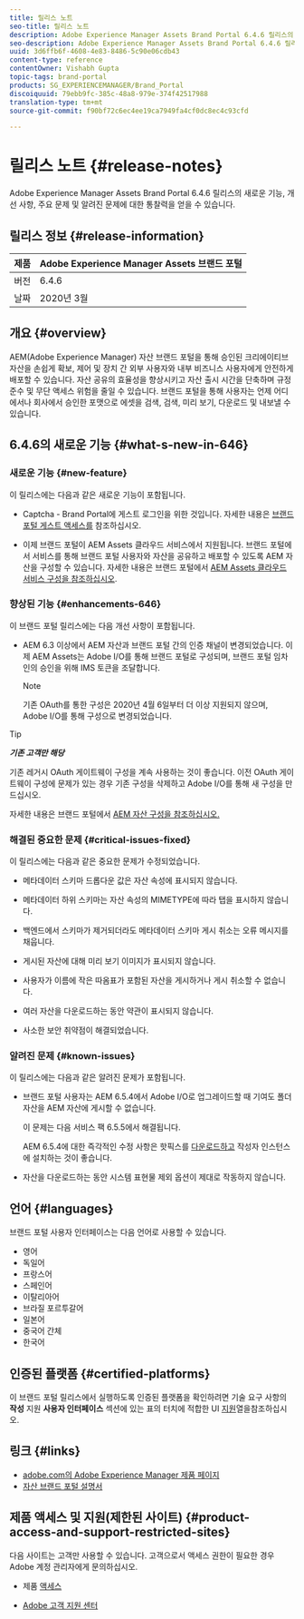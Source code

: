 ```yaml
---
title: 릴리스 노트
seo-title: 릴리스 노트
description: Adobe Experience Manager Assets Brand Portal 6.4.6 릴리스의 기능, 개선 사항, 주요 문제 및 알려진 문제에 대한 통찰력을 얻을 수 있습니다.
seo-description: Adobe Experience Manager Assets Brand Portal 6.4.6 릴리스의 개선 사항, 중요 문제 및 알려진 문제에 대한 통찰력을 얻을 수 있습니다.
uuid: 3d6ffb6f-4608-4e83-8486-5c90e06cdb43
content-type: reference
contentOwner: Vishabh Gupta
topic-tags: brand-portal
products: SG_EXPERIENCEMANAGER/Brand_Portal
discoiquuid: 79ebb9fc-385c-48a8-979e-374f42517988
translation-type: tm+mt
source-git-commit: f90bf72c6ec4ee19ca7949fa4cf0dc8ec4c93cfd

---
```



# 릴리스 노트 {#release-notes}

Adobe Experience Manager Assets Brand Portal 6.4.6 릴리스의 새로운 기능, 개선 사항, 주요 문제 및 알려진 문제에 대한 통찰력을 얻을 수 있습니다.

## 릴리스 정보 {#release-information}

| 제품 | Adobe Experience Manager Assets 브랜드 포털 |
|---|---|
| 버전 | 6.4.6 |
| 날짜 | 2020년 3월 |

## 개요 {#overview}

AEM(Adobe Experience Manager) 자산 브랜드 포털을 통해 승인된 크리에이티브 자산을 손쉽게 확보, 제어 및 장치 간 외부 사용자와 내부 비즈니스 사용자에게 안전하게 배포할 수 있습니다. 자산 공유의 효율성을 향상시키고 자산 출시 시간을 단축하며 규정 준수 및 무단 액세스 위험을 줄일 수 있습니다. 브랜드 포털을 통해 사용자는 언제 어디에서나 회사에서 승인한 포맷으로 에셋을 검색, 검색, 미리 보기, 다운로드 및 내보낼 수 있습니다.

## 6.4.6의 새로운 기능 {#what-s-new-in-646}

### 새로운 기능 {#new-feature}

이 릴리스에는 다음과 같은 새로운 기능이 포함됩니다.

* Captcha - Brand Portal에 게스트 로그인을 위한 것입니다. 자세한 내용은 [브랜드 포털 게스트 액세스를](../using/guest-access.md) 참조하십시오.

* 이제 브랜드 포털이 AEM Assets 클라우드 서비스에서 지원됩니다. 브랜드 포털에서 서비스를 통해 브랜드 포털 사용자와 자산을 공유하고 배포할 수 있도록 AEM 자산을 구성할 수 있습니다.
자세한 내용은 브랜드 포털에서 [AEM Assets 클라우드 서비스 구성을 참조하십시오](https://docs.adobe.com/content/help/en/experience-manager-cloud-service/assets/brand-portal/configure-aem-assets-with-brand-portal.html).

### 향상된 기능 {#enhancements-646}

이 브랜드 포털 릴리스에는 다음 개선 사항이 포함됩니다.

* AEM 6.3 이상에서 AEM 자산과 브랜드 포털 간의 인증 채널이 변경되었습니다. 이제 AEM Assets는 Adobe I/O를 통해 브랜드 포털로 구성되며, 브랜드 포털 임차인의 승인을 위해 IMS 토큰을 조달합니다.

   >[!NOTE]
   >
   >기존 OAuth를 통한 구성은 2020년 4월 6일부터 더 이상 지원되지 않으며, Adobe I/O를 통해 구성으로 변경되었습니다.


>[!TIP]
>
>***기존 고객만 해당***
>
>기존 레거시 OAuth 게이트웨이 구성을 계속 사용하는 것이 좋습니다. 이전 OAuth 게이트웨이 구성에 문제가 있는 경우 기존 구성을 삭제하고 Adobe I/O를 통해 새 구성을 만드십시오.


자세한 내용은 브랜드 포털에서 [AEM 자산 구성을 참조하십시오.](configure-aem-assets-with-brand-portal.md)

### 해결된 중요한 문제 {#critical-issues-fixed}

이 릴리스에는 다음과 같은 중요한 문제가 수정되었습니다.

* 메타데이터 스키마 드롭다운 값은 자산 속성에 표시되지 않습니다.

* 메타데이터 하위 스키마는 자산 속성의 MIMETYPE에 따라 탭을 표시하지 않습니다.

* 백엔드에서 스키마가 제거되더라도 메타데이터 스키마 게시 취소는 오류 메시지를 채웁니다.

* 게시된 자산에 대해 미리 보기 이미지가 표시되지 않습니다.

* 사용자가 이름에 작은 따옴표가 포함된 자산을 게시하거나 게시 취소할 수 없습니다.

* 여러 자산을 다운로드하는 동안 약관이 표시되지 않습니다.

* 사소한 보안 취약점이 해결되었습니다.

### 알려진 문제 {#known-issues}

이 릴리스에는 다음과 같은 알려진 문제가 포함됩니다.

* 브랜드 포털 사용자는 AEM 6.5.4에서 Adobe I/O로 업그레이드할 때 기여도 폴더 자산을 AEM 자산에 게시할 수 없습니다.

   이 문제는 다음 서비스 팩 6.5.5에서 해결됩니다.

   AEM 6.5.4에 대한 즉각적인 수정 사항은 핫픽스를 [다운로드하고](https://www.adobeaemcloud.com/content/marketplace/marketplaceProxy.html?packagePath=/content/companies/public/adobe/packages/cq650/hotfix/cq-6.5.0-hotfix-33041) 작성자 인스턴스에 설치하는 것이 좋습니다.

* 자산을 다운로드하는 동안 시스템 표현물 제외 옵션이 제대로 작동하지 않습니다.


## 언어 {#languages}

브랜드 포털 사용자 인터페이스는 다음 언어로 사용할 수 있습니다.

* 영어
* 독일어
* 프랑스어
* 스페인어
* 이탈리아어
* 브라질 포르투갈어
* 일본어
* 중국어 간체
* 한국어

## 인증된 플랫폼 {#certified-platforms}

이 브랜드 포털 릴리스에서 실행하도록 인증된 플랫폼을 확인하려면 기술 요구 사항의 **작성** 지원 **사용자 인터페이스** 섹션에 있는 표의 터치에 적합한 UI [지원](https://helpx.adobe.com/experience-manager/6-4/sites/deploying/using/technical-requirements.html)열을참조하십시오.

## 링크 {#links}

* [adobe.com의 Adobe Experience Manager 제품 페이지](http://www.adobe.com/in/marketing-cloud/experience-manager.html)
* [자산 브랜드 포털 설명서](https://helpx.adobe.com/experience-manager/brand-portal/user-guide.html)

## 제품 액세스 및 지원(제한된 사이트) {#product-access-and-support-restricted-sites}

다음 사이트는 고객만 사용할 수 있습니다. 고객으로서 액세스 권한이 필요한 경우 Adobe 계정 관리자에게 문의하십시오.

* [](https://daycare.day.com) 제품 [액세스](https://login.marketing.adobe.com)

* [Adobe 고객 지원 센터](https://helpx.adobe.com/contact.html)

